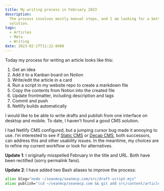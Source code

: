 ```yaml
---
title: My writing process in February 2023
description:
  The process involves mostly manual steps, and I am looking for a better
  solution.
tags:
  - Articles
  - Meta
  - Writing
date: 2023-02-27T11:22-0400
---
```


Today my process for writing an article looks like this:

1. Get an idea
2. Add it to a Kanban board on Notion
3. Write/edit the article in a card
4. Run a script in my website repo to create a markdown file
5. Copy the contents from Notion into the created file
6. Update frontmatter, including description and tags
7. Commit and push
8. Netlify builds automatically

I would like to be able to write drafts and publish from one interface on
desktop and mobile. To date, I haven’t found a good CMS solution.

I had Netlify CMS configured, but a jumping cursor bug made it annoying to use.
I’m interested to see if [Static CMS](https://www.staticcms.org/) or
[Decap CMS](https://decapcms.org/), both successors, can address this and other
usability issues. In the meantime, my choices are to refine my current workflow
or look for alternatives.

**Update 1**: I originally misspelled February in the title and URL. Both have
been rectified (sorry permalink fans).

**Update 2**: I have added two Bash aliases to improve the process:

```bash
alias blog="node ~/seanmcp/seanmcp.com/src/draft-script.mjs"
alias publish="(cd ~/seanmcp/seanmcp.com && git add src/content/articles public/images && git commit -m 'publish article' && git push)"
```
